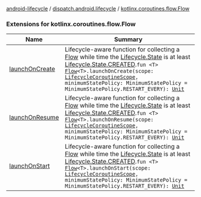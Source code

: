 [android-lifecycle](../../index.md) / [dispatch.android.lifecycle](../index.md) / [kotlinx.coroutines.flow.Flow](./index.md)

### Extensions for kotlinx.coroutines.flow.Flow

| Name | Summary |
|---|---|
| [launchOnCreate](launch-on-create.md) | Lifecycle-aware function for collecting a [Flow](https://kotlin.github.io/kotlinx.coroutines/kotlinx-coroutines-core/kotlinx.coroutines.flow/-flow/index.html) while time the [Lifecycle.State](https://developer.android.com/reference/androidx/androidx/lifecycle/Lifecycle/State.html) is at least [Lifecycle.State.CREATED](https://developer.android.com/reference/androidx/androidx/lifecycle/Lifecycle/State.html#CREATED).`fun <T> `[`Flow`](https://kotlin.github.io/kotlinx.coroutines/kotlinx-coroutines-core/kotlinx.coroutines.flow/-flow/index.html)`<T>.launchOnCreate(scope: `[`LifecycleCoroutineScope`](../-lifecycle-coroutine-scope/index.md)`, minimumStatePolicy: MinimumStatePolicy = MinimumStatePolicy.RESTART_EVERY): `[`Unit`](https://kotlinlang.org/api/latest/jvm/stdlib/kotlin/-unit/index.html) |
| [launchOnResume](launch-on-resume.md) | Lifecycle-aware function for collecting a [Flow](https://kotlin.github.io/kotlinx.coroutines/kotlinx-coroutines-core/kotlinx.coroutines.flow/-flow/index.html) while time the [Lifecycle.State](https://developer.android.com/reference/androidx/androidx/lifecycle/Lifecycle/State.html) is at least [Lifecycle.State.CREATED](https://developer.android.com/reference/androidx/androidx/lifecycle/Lifecycle/State.html#CREATED).`fun <T> `[`Flow`](https://kotlin.github.io/kotlinx.coroutines/kotlinx-coroutines-core/kotlinx.coroutines.flow/-flow/index.html)`<T>.launchOnResume(scope: `[`LifecycleCoroutineScope`](../-lifecycle-coroutine-scope/index.md)`, minimumStatePolicy: MinimumStatePolicy = MinimumStatePolicy.RESTART_EVERY): `[`Unit`](https://kotlinlang.org/api/latest/jvm/stdlib/kotlin/-unit/index.html) |
| [launchOnStart](launch-on-start.md) | Lifecycle-aware function for collecting a [Flow](https://kotlin.github.io/kotlinx.coroutines/kotlinx-coroutines-core/kotlinx.coroutines.flow/-flow/index.html) while time the [Lifecycle.State](https://developer.android.com/reference/androidx/androidx/lifecycle/Lifecycle/State.html) is at least [Lifecycle.State.CREATED](https://developer.android.com/reference/androidx/androidx/lifecycle/Lifecycle/State.html#CREATED).`fun <T> `[`Flow`](https://kotlin.github.io/kotlinx.coroutines/kotlinx-coroutines-core/kotlinx.coroutines.flow/-flow/index.html)`<T>.launchOnStart(scope: `[`LifecycleCoroutineScope`](../-lifecycle-coroutine-scope/index.md)`, minimumStatePolicy: MinimumStatePolicy = MinimumStatePolicy.RESTART_EVERY): `[`Unit`](https://kotlinlang.org/api/latest/jvm/stdlib/kotlin/-unit/index.html) |
